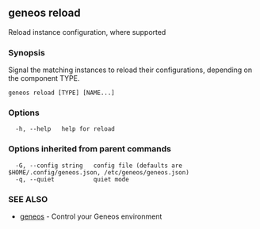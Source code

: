 ## geneos reload

Reload instance configuration, where supported

### Synopsis

Signal the matching instances to reload their configurations,
depending on the component TYPE.

```
geneos reload [TYPE] [NAME...]
```

### Options

```
  -h, --help   help for reload
```

### Options inherited from parent commands

```
  -G, --config string   config file (defaults are $HOME/.config/geneos.json, /etc/geneos/geneos.json)
  -q, --quiet           quiet mode
```

### SEE ALSO

* [geneos](geneos.md)	 - Control your Geneos environment

